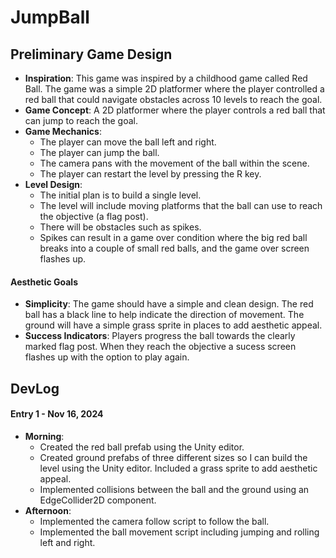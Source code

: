 # JumpBall
## Preliminary Game Design
- **Inspiration**: This game was inspired by a childhood game called Red Ball. The game was a simple 2D platformer where the player controlled a red ball that could navigate obstacles across 10 levels to reach the goal.
- **Game Concept**: A 2D platformer where the player controls a red ball that can jump to reach the goal.
- **Game Mechanics**:
    - The player can move the ball left and right.
    - The player can jump the ball.
    - The camera pans with the movement of the ball within the scene.
    - The player can restart the level by pressing the R key.
- **Level Design**:
    - The initial plan is to build a single level.
    - The level will include moving platforms that the ball can use to reach the objective (a flag post).
    - There will be obstacles such as spikes.
    - Spikes can result in a game over condition where the big red ball breaks into a couple of small red balls, and the game over screen flashes up.
#### Aesthetic Goals
- **Simplicity**: The game should have a simple and clean design. The red ball has a black line to help indicate the direction of movement. The ground will have a simple grass sprite in places to add aesthetic appeal.
- **Success Indicators**: Players progress the ball towards the clearly marked flag post. When they reach the objective a sucess screen flashes up with the option to play again.

## DevLog
#### Entry 1 - Nov 16, 2024
- **Morning**:
    - Created the red ball prefab using the Unity editor.
    - Created ground prefabs of three different sizes so I can build the level using the Unity editor. Included a grass sprite to add aesthetic appeal.
    - Implemented collisions between the ball and the ground using an EdgeCollider2D component.
- **Afternoon**:
    - Implemented the camera follow script to follow the ball.
    - Implemented the ball movement script including jumping and rolling left and right.